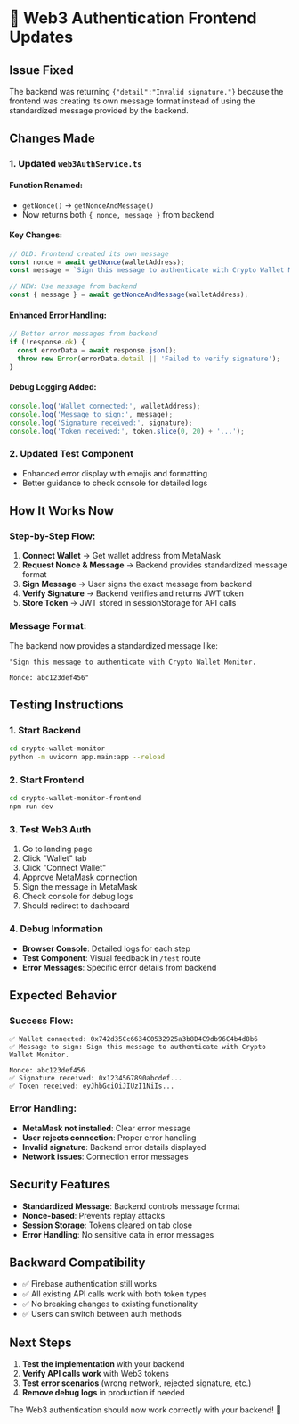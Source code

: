 # 🔧 Web3 Authentication Frontend Updates

## **Issue Fixed**
The backend was returning `{"detail":"Invalid signature."}` because the frontend was creating its own message format instead of using the standardized message provided by the backend.

## **Changes Made**

### **1. Updated `web3AuthService.ts`**

#### **Function Renamed:**
- `getNonce()` → `getNonceAndMessage()`
- Now returns both `{ nonce, message }` from backend

#### **Key Changes:**
```typescript
// OLD: Frontend created its own message
const nonce = await getNonce(walletAddress);
const message = `Sign this message to authenticate with Crypto Wallet Monitor.\n\nNonce: ${nonce}`;

// NEW: Use message from backend
const { message } = await getNonceAndMessage(walletAddress);
```

#### **Enhanced Error Handling:**
```typescript
// Better error messages from backend
if (!response.ok) {
  const errorData = await response.json();
  throw new Error(errorData.detail || 'Failed to verify signature');
}
```

#### **Debug Logging Added:**
```typescript
console.log('Wallet connected:', walletAddress);
console.log('Message to sign:', message);
console.log('Signature received:', signature);
console.log('Token received:', token.slice(0, 20) + '...');
```

### **2. Updated Test Component**
- Enhanced error display with emojis and formatting
- Better guidance to check console for detailed logs

## **How It Works Now**

### **Step-by-Step Flow:**
1. **Connect Wallet** → Get wallet address from MetaMask
2. **Request Nonce & Message** → Backend provides standardized message format
3. **Sign Message** → User signs the exact message from backend
4. **Verify Signature** → Backend verifies and returns JWT token
5. **Store Token** → JWT stored in sessionStorage for API calls

### **Message Format:**
The backend now provides a standardized message like:
```
"Sign this message to authenticate with Crypto Wallet Monitor.

Nonce: abc123def456"
```

## **Testing Instructions**

### **1. Start Backend**
```bash
cd crypto-wallet-monitor
python -m uvicorn app.main:app --reload
```

### **2. Start Frontend**
```bash
cd crypto-wallet-monitor-frontend
npm run dev
```

### **3. Test Web3 Auth**
1. Go to landing page
2. Click "Wallet" tab
3. Click "Connect Wallet"
4. Approve MetaMask connection
5. Sign the message in MetaMask
6. Check console for debug logs
7. Should redirect to dashboard

### **4. Debug Information**
- **Browser Console**: Detailed logs for each step
- **Test Component**: Visual feedback in `/test` route
- **Error Messages**: Specific error details from backend

## **Expected Behavior**

### **Success Flow:**
```
✅ Wallet connected: 0x742d35Cc6634C0532925a3b8D4C9db96C4b4d8b6
✅ Message to sign: Sign this message to authenticate with Crypto Wallet Monitor.

Nonce: abc123def456
✅ Signature received: 0x1234567890abcdef...
✅ Token received: eyJhbGciOiJIUzI1NiIs...
```

### **Error Handling:**
- **MetaMask not installed**: Clear error message
- **User rejects connection**: Proper error handling
- **Invalid signature**: Backend error details displayed
- **Network issues**: Connection error messages

## **Security Features**

- **Standardized Message**: Backend controls message format
- **Nonce-based**: Prevents replay attacks
- **Session Storage**: Tokens cleared on tab close
- **Error Handling**: No sensitive data in error messages

## **Backward Compatibility**

- ✅ Firebase authentication still works
- ✅ All existing API calls work with both token types
- ✅ No breaking changes to existing functionality
- ✅ Users can switch between auth methods

## **Next Steps**

1. **Test the implementation** with your backend
2. **Verify API calls work** with Web3 tokens
3. **Test error scenarios** (wrong network, rejected signature, etc.)
4. **Remove debug logs** in production if needed

The Web3 authentication should now work correctly with your backend! 🚀 